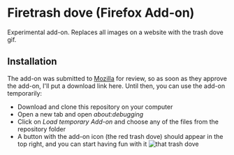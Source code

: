 # Firetrash dove (Firefox Add-on)

Experimental add-on. Replaces all images on a website with the trash dove gif.

## Installation
The add-on was submitted to [Mozilla](https://addons.mozilla.org/en-US/firefox/) for review, so as soon as they approve the add-on, I'll put a download link here.
Until then, you can use the add-on temporarily:
* Download and clone this repository on your computer
* Open a new tab and open *about:debugging*
* Click on *Load temporary Add-on* and choose any of the files from the repository folder
* A button with the add-on icon (the red trash dove) should appear in the top right, and you can start having fun with it
![that trash dove](http://i0.kym-cdn.com/photos/images/newsfeed/001/221/798/7e2.gif)
